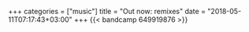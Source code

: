 +++
categories = ["music"]
title = "Out now: remixes"
date = "2018-05-11T07:17:43+03:00"
+++
{{< bandcamp 649919876 >}}

<!--more-->

